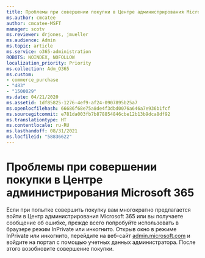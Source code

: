 ```yaml
---
title: Проблемы при совершении покупки в Центре администрирования Microsoft 365
ms.author: cmcatee
author: cmcatee-MSFT
manager: scotv
ms.reviewer: drjones, jmueller
ms.audience: Admin
ms.topic: article
ms.service: o365-administration
ROBOTS: NOINDEX, NOFOLLOW
localization_priority: Priority
ms.collection: Adm_O365
ms.custom:
- commerce_purchase
- "483"
- "1500029"
ms.date: 04/21/2020
ms.assetid: 1df85825-1276-4ef9-af24-0907895b25a7
ms.openlocfilehash: 66686f68e75a8de4f3dbd0076a646a7e936b1fcf
ms.sourcegitcommit: e781da003fb7b878854846cbe12b13b9dca8df92
ms.translationtype: HT
ms.contentlocale: ru-RU
ms.lasthandoff: 08/31/2021
ms.locfileid: "58836622"
---
```

# <a name="trouble-completing-a-purchase-in-the-microsoft-365-admin-center"></a>Проблемы при совершении покупки в Центре администрирования Microsoft 365

Если при попытке совершить покупку вам многократно предлагается войти в Центр администрирования Microsoft 365 или вы получаете сообщение об ошибке, прежде всего попробуйте использовать в браузере режим InPrivate или инкогнито. Открыв окно в режиме InPrivate или инкогнито, перейдите на веб-сайт [admin.microsoft.com](https://admin.microsoft.com) и войдите на портал с помощью учетных данных администратора. После этого возобновите совершение покупки.